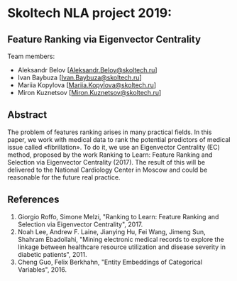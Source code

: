 # Skoltech NLA project 2019: 
## Feature Ranking via Eigenvector Centrality

Team members:
- Aleksandr Belov [Aleksandr.Belov@skoltech.ru]
- Ivan Baybuza [Ivan.Baybuza@skoltech.ru]
- Mariia Kopylova [Mariia.Kopylova@skoltech.ru]
- Miron Kuznetsov [Miron.Kuznetsov@skoltech.ru]


## Abstract
The problem of features ranking arises in many practical fields. In this paper, we work with medical data to rank the potential predictors of medical issue called «fibrillation». To do it, we use an Eigenvector Centrality (EC) method, proposed by the work Ranking to Learn:
Feature Ranking and Selection via Eigenvector Centrality (2017). The result of this will be delivered to the National Cardiology Center in Moscow and could be reasonable for the future real practice. 


## References

1. Giorgio Roffo, Simone Melzi, "Ranking to Learn: Feature Ranking and Selection via Eigenvector Centrality", 2017.
2. Noah Lee, Andrew F. Laine, Jianying Hu, Fei Wang, Jimeng Sun, Shahram Ebadollahi, "Mining electronic medical records to explore the linkage between healthcare resource utilization and disease severity in diabetic patients", 2011.
3. Cheng Guo, Felix Berkhahn, "Entity Embeddings of Categorical Variables", 2016.

